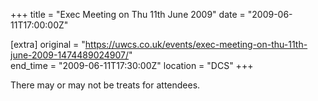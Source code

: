 +++
title = "Exec Meeting on Thu 11th June 2009"
date = "2009-06-11T17:00:00Z"

[extra]
original = "https://uwcs.co.uk/events/exec-meeting-on-thu-11th-june-2009-1474489024907/"    
end_time = "2009-06-11T17:30:00Z"
location = "DCS"
+++

There may or may not be treats for attendees.

